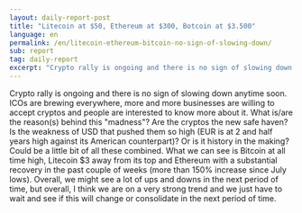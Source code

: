 ```yaml
---
layout: daily-report-post
title: "Litecoin at $50, Ethereum at $300, Botcoin at $3.500"
language: en
permalink: /en/litecoin-ethereum-bitcoin-no-sign-of-slowing-down/
sub: report
tag: daily-report
excerpt: "Crypto rally is ongoing and there is no sign of slowing down anytime soon. ICOs are brewing everywhere, more and more businesses are willing to accept cryptos and people are interested to know more about it. What is/are the reason(s) behind this ..."
---
```

Crypto rally is ongoing and there is no sign of slowing down anytime soon. ICOs are brewing everywhere, more and more businesses are willing to accept cryptos and people are interested to know more about it. What is/are the reason(s) behind this "madness"? Are the cryptos the new safe haven? Is the weakness of USD that pushed them so high (EUR is at 2 and half years high against its American counterpart)? Or is it history in the making? Could be a little bit of all these combined. What we can see is Bitcoin at all time high, Litecoin $3 away from its top and Ethereum with a substantial recovery in the past couple of weeks (more than 150% increase since July lows). Overall, we might see a lot of ups and downs in the next period of time, but overall, I think we are on a very strong trend and we just have to wait and see if this will change or consolidate in the next period of time.

